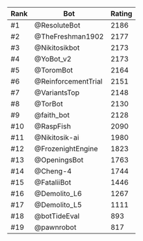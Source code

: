 Rank|Bot|Rating
---|---|---
#1|@ResoluteBot|2186
#2|@TheFreshman1902|2177
#3|@Nikitosikbot|2173
#4|@YoBot_v2|2173
#5|@ToromBot|2164
#6|@ReinforcementTrial|2151
#7|@VariantsTop|2148
#8|@TorBot|2130
#9|@faith_bot|2128
#10|@RaspFish|2090
#11|@Nikitosik-ai|1980
#12|@FrozenightEngine|1823
#13|@OpeningsBot|1763
#14|@Cheng-4|1744
#15|@FataliiBot|1446
#16|@Demolito_L6|1267
#17|@Demolito_L5|1111
#18|@botTideEval|893
#19|@pawnrobot|817
